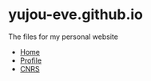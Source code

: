 # yujou-eve.github.io
The files for my personal website
<!DOCTYPE html>
<html>
<head>
  <link rel="stylesheet" href="styles.css"> <!-- Import the CSS stylesheet -->
</head>
<body>
  <nav>
    <ul>
      <li><a href="#home">Home</a></li>
      <li><a href="#profile">Profile</a></li>
      <li><a href="#cnrs">CNRS</a></li>
    </ul>
  </nav>
  <!-- You can add your other content here -->
</body>
</html>


